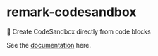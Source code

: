 # remark-codesandbox

🎩 Create CodeSandbox directly from code blocks

See the [documentation](https://github.com/kevin940726/remark-codesandbox) here.
